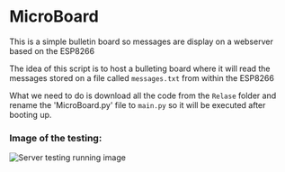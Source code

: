 # MicroBoard

This is a simple bulletin board so messages are display on a webserver based on the ESP8266

The idea of this script is to host a bulleting board where it will read the messages stored on a file called `messages.txt` from within the ESP8266 

What we need to do is download all the code from the `Relase` folder and rename the 'MicroBoard.py' file to `main.py` so it will be executed after booting up.

### Image of the testing:
![Server testing running image](https://github.com/yeyeto2788/MicroPythonScripts/blob/master/MicroBoard/Doc/index.png)
